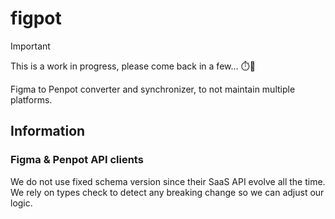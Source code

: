# figpot

> [!IMPORTANT]
> This is a work in progress, please come back in a few... ⏱️🚀

Figma to Penpot converter and synchronizer, to not maintain multiple platforms.

## Information

### Figma & Penpot API clients

We do not use fixed schema version since their SaaS API evolve all the time. We rely on types check to detect any breaking change so we can adjust our logic.
